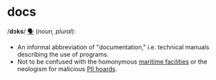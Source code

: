 # docs
/__dɔks__/ [:speaking_head:](https://upload.wikimedia.org/wikipedia/commons/e/eb/De-Docks.ogg) (_noun, plural_):
 * An informal abbreviation of "documentation," i.e. technical manuals describing the use of programs.
 * Not to be confused with the homonymous [maritime facilities](https://en.wikipedia.org/wiki/Dock_%28maritime%29) or the neologism for malicious [PII hoards](https://en.wikipedia.org/wiki/Personally_identifying_information).
 
 
